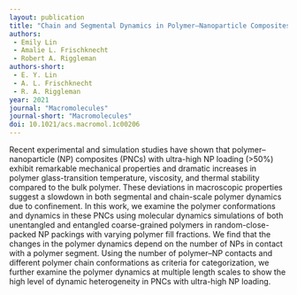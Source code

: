 ```yaml
---
layout: publication
title: "Chain and Segmental Dynamics in Polymer–Nanoparticle Composites with High Nanoparticle Loading " 
authors:
 - Emily Lin
 - Amalie L. Frischknecht
 - Robert A. Riggleman
authors-short:
 - E. Y. Lin
 - A. L. Frischknecht
 - R. A. Riggleman
year: 2021
journal: "Macromolecules"
journal-short: "Macromolecules"
doi: 10.1021/acs.macromol.1c00206
---
```


Recent experimental and simulation studies have shown that polymer–nanoparticle (NP) composites (PNCs) with ultra-high NP loading (>50%) exhibit remarkable mechanical properties and dramatic increases in polymer glass-transition temperature, viscosity, and thermal stability compared to the bulk polymer. These deviations in macroscopic properties suggest a slowdown in both segmental and chain-scale polymer dynamics due to confinement. In this work, we examine the polymer conformations and dynamics in these PNCs using molecular dynamics simulations of both unentangled and entangled coarse-grained polymers in random-close-packed NP packings with varying polymer fill fractions. We find that the changes in the polymer dynamics depend on the number of NPs in contact with a polymer segment. Using the number of polymer–NP contacts and different polymer chain conformations as criteria for categorization, we further examine the polymer dynamics at multiple length scales to show the high level of dynamic heterogeneity in PNCs with ultra-high NP loading.
